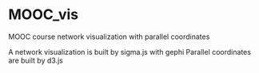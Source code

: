 # MOOC_vis
MOOC course network visualization with parallel coordinates

A network visualization is built by sigma.js with gephi
Parallel coordinates are built by d3.js
